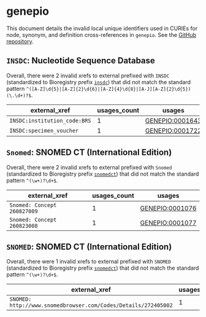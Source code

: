 # genepio

This document details the invalid local unique identifiers used in CURIEs
for node, synonym, and definition cross-references in `genepio`. See the [GitHub repository](https://github.com/GenEpiO/genepio).


## `INSDC`: Nucleotide Sequence Database

Overall, there were 2 invalid
xrefs to external prefixed with `INSDC` (standardized to Bioregistry
prefix [`insdc`](https://bioregistry.io/insdc)) that
did not match the standard pattern `^([A-Z]\d{5}|[A-Z]{2}\d{6}|[A-Z]{4}\d{8}|[A-J][A-Z]{2}\d{5})(\.\d+)?$`.

| external_xref                |   usages_count | usages                                                            |
|------------------------------|----------------|-------------------------------------------------------------------|
| `INSDC:institution_code:BRS` |              1 | [GENEPIO:0001643](http://purl.obolibrary.org/obo/GENEPIO_0001643) |
| `INSDC:specimen_voucher`     |              1 | [GENEPIO:0001722](http://purl.obolibrary.org/obo/GENEPIO_0001722) |

## `Snomed`: SNOMED CT (International Edition)

Overall, there were 2 invalid
xrefs to external prefixed with `Snomed` (standardized to Bioregistry
prefix [`snomedct`](https://bioregistry.io/snomedct)) that
did not match the standard pattern `^(\w+)?\d+$`.

| external_xref               |   usages_count | usages                                                            |
|-----------------------------|----------------|-------------------------------------------------------------------|
| `Snomed: Concept 260827009` |              1 | [GENEPIO:0001076](http://purl.obolibrary.org/obo/GENEPIO_0001076) |
| `Snomed: Concept 260823008` |              1 | [GENEPIO:0001077](http://purl.obolibrary.org/obo/GENEPIO_0001077) |

## `SNOMED`: SNOMED CT (International Edition)

Overall, there were 1 invalid
xrefs to external prefixed with `SNOMED` (standardized to Bioregistry
prefix [`snomedct`](https://bioregistry.io/snomedct)) that
did not match the standard pattern `^(\w+)?\d+$`.

| external_xref                                                  |   usages_count | usages                                                            |
|----------------------------------------------------------------|----------------|-------------------------------------------------------------------|
| `SNOMED: http://www.snomedbrowser.com/Codes/Details/272405002` |              1 | [GENEPIO:0001719](http://purl.obolibrary.org/obo/GENEPIO_0001719) |

